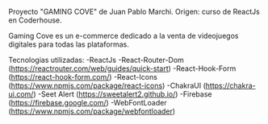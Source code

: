 Proyecto "GAMING COVE" de Juan Pablo Marchi. Origen: curso de ReactJs en Coderhouse.

Gaming Cove es un e-commerce dedicado a la venta de videojuegos digitales para todas las plataformas.

Tecnologias utilizadas:
-ReactJs
-React-Router-Dom (https://reactrouter.com/web/guides/quick-start)
-React-Hook-Form (https://react-hook-form.com/)
-React-Icons (https://www.npmjs.com/package/react-icons)
-ChakraUI (https://chakra-ui.com/)
-Seet Alert (https://sweetalert2.github.io/)
-Firebase (https://firebase.google.com/)
-WebFontLoader (https://www.npmjs.com/package/webfontloader)
